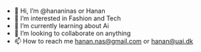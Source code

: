 - 👋 Hi, I’m @hananinas or Hanan
- 👀 I’m interested in Fashion and Tech
- 🌱 I’m currently learning about Ai
- 💞️ I’m looking to collaborate on anything 
- 📫 How to reach me hanan.nas@gmail.com or hanan@uai.dk

<!---
hananinas/hananinas is a ✨ special ✨ repository because its `README.md` (this file) appears on your GitHub profile.
You can click the Preview link to take a look at your changes.
--->
